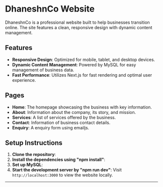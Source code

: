 # DhaneshnCo Website

DhaneshnCo is a professional website built to help businesses transition online. The site features a clean, responsive design with dynamic content management. 

## Features

- **Responsive Design**: Optimized for mobile, tablet, and desktop devices.
- **Dynamic Content Management**: Powered by MySQL for easy management of business data.
- **Fast Performance**: Utilizes Next.js for fast rendering and optimal user experience.

## Pages

- **Home**: The homepage showcasing the business with key information.
- **About**: Information about the company, its story, and mission.
- **Services**: A list of services offered by the business.
- **Contact**: Information of business contact details.
- **Enquiry**: A enquiry form using emailjs.


## Setup Instructions

1. **Clone the repository**:
2. **Install the dependencies using "npm install"**:
3. **Set up MySQL**:
4. **Start the development server by "npm run dev"**:
Visit `http://localhost:3000` to view the website locally.

---
